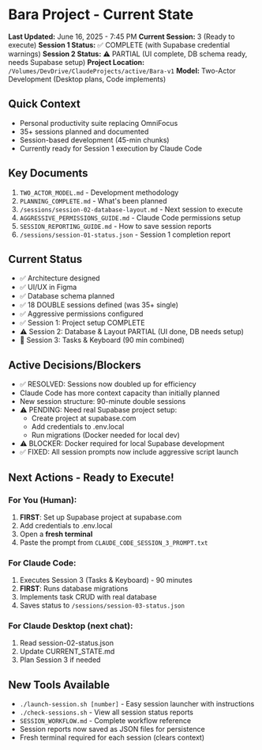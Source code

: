 # Bara Project - Current State

**Last Updated:** June 16, 2025 - 7:45 PM
**Current Session:** 3 (Ready to execute)
**Session 1 Status:** ✅ COMPLETE (with Supabase credential warnings)
**Session 2 Status:** ⚠️ PARTIAL (UI complete, DB schema ready, needs Supabase setup)
**Project Location:** `/Volumes/DevDrive/ClaudeProjects/active/Bara-v1`
**Model:** Two-Actor Development (Desktop plans, Code implements)

## Quick Context
- Personal productivity suite replacing OmniFocus
- 35+ sessions planned and documented
- Session-based development (45-min chunks)
- Currently ready for Session 1 execution by Claude Code

## Key Documents
1. `TWO_ACTOR_MODEL.md` - Development methodology
2. `PLANNING_COMPLETE.md` - What's been planned
3. `/sessions/session-02-database-layout.md` - Next session to execute
4. `AGGRESSIVE_PERMISSIONS_GUIDE.md` - Claude Code permissions setup
5. `SESSION_REPORTING_GUIDE.md` - How to save session reports
6. `/sessions/session-01-status.json` - Session 1 completion report

## Current Status
- ✅ Architecture designed
- ✅ UI/UX in Figma
- ✅ Database schema planned  
- ✅ 18 DOUBLE sessions defined (was 35+ single)
- ✅ Aggressive permissions configured
- ✅ Session 1: Project setup COMPLETE
- ⚠️ Session 2: Database & Layout PARTIAL (UI done, DB needs setup)
- 🔲 Session 3: Tasks & Keyboard (90 min combined)

## Active Decisions/Blockers
- ✅ RESOLVED: Sessions now doubled up for efficiency
- Claude Code has more context capacity than initially planned
- New session structure: 90-minute double sessions
- ⚠️ PENDING: Need real Supabase project setup:
  - Create project at supabase.com
  - Add credentials to .env.local
  - Run migrations (Docker needed for local dev)
- ⚠️ BLOCKER: Docker required for local Supabase development
- ✅ FIXED: All session prompts now include aggressive script launch

## Next Actions - Ready to Execute!

### For You (Human):
1. **FIRST**: Set up Supabase project at supabase.com
2. Add credentials to .env.local
3. Open a **fresh terminal**
4. Paste the prompt from `CLAUDE_CODE_SESSION_3_PROMPT.txt`

### For Claude Code:
1. Executes Session 3 (Tasks & Keyboard) - 90 minutes
2. **FIRST**: Runs database migrations
3. Implements task CRUD with real database
4. Saves status to `/sessions/session-03-status.json`

### For Claude Desktop (next chat):
1. Read session-02-status.json
2. Update CURRENT_STATE.md
3. Plan Session 3 if needed

## New Tools Available
- `./launch-session.sh [number]` - Easy session launcher with instructions
- `./check-sessions.sh` - View all session status reports
- `SESSION_WORKFLOW.md` - Complete workflow reference
- Session reports now saved as JSON files for persistence
- Fresh terminal required for each session (clears context)
